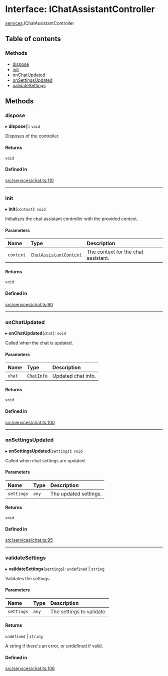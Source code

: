 # Interface: IChatAssistantController

[services](../modules/services.md).IChatAssistantController

## Table of contents

### Methods

- [dispose](services.IChatAssistantController.md#dispose)
- [init](services.IChatAssistantController.md#init)
- [onChatUpdated](services.IChatAssistantController.md#onchatupdated)
- [onSettingsUpdated](services.IChatAssistantController.md#onsettingsupdated)
- [validateSettings](services.IChatAssistantController.md#validatesettings)

## Methods

### dispose

▸ **dispose**(): `void`

Disposes of the controller.

#### Returns

`void`

#### Defined in

[src/services/chat.ts:110](https://github.com/gethubai/hubai-core/blob/43abc4a/src/services/chat.ts#L110)

___

### init

▸ **init**(`context`): `void`

Initializes the chat assistant controller with the provided context.

#### Parameters

| Name | Type | Description |
| :------ | :------ | :------ |
| `context` | [`ChatAssistantContext`](../modules/services.md#chatassistantcontext) | The context for the chat assistant. |

#### Returns

`void`

#### Defined in

[src/services/chat.ts:90](https://github.com/gethubai/hubai-core/blob/43abc4a/src/services/chat.ts#L90)

___

### onChatUpdated

▸ **onChatUpdated**(`chat`): `void`

Called when the chat is updated.

#### Parameters

| Name | Type | Description |
| :------ | :------ | :------ |
| `chat` | [`ChatInfo`](../modules/model.md#chatinfo) | Updated chat info. |

#### Returns

`void`

#### Defined in

[src/services/chat.ts:100](https://github.com/gethubai/hubai-core/blob/43abc4a/src/services/chat.ts#L100)

___

### onSettingsUpdated

▸ **onSettingsUpdated**(`settings`): `void`

Called when chat settings are updated.

#### Parameters

| Name | Type | Description |
| :------ | :------ | :------ |
| `settings` | `any` | The updated settings. |

#### Returns

`void`

#### Defined in

[src/services/chat.ts:95](https://github.com/gethubai/hubai-core/blob/43abc4a/src/services/chat.ts#L95)

___

### validateSettings

▸ **validateSettings**(`settings`): `undefined` \| `string`

Validates the settings.

#### Parameters

| Name | Type | Description |
| :------ | :------ | :------ |
| `settings` | `any` | The settings to validate. |

#### Returns

`undefined` \| `string`

A string if there's an error, or undefined if valid.

#### Defined in

[src/services/chat.ts:106](https://github.com/gethubai/hubai-core/blob/43abc4a/src/services/chat.ts#L106)
